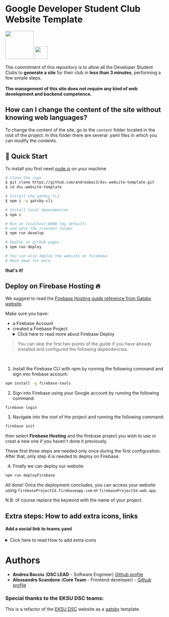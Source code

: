 # Google Developer Student Club Website Template

<img src="https://firebase.google.com/downloads/brand-guidelines/SVG/logo-built_white.svg" width="90"> <img src="https://github.com/favicon.ico" width="40">

The commitment of this repository is to allow all the Developer Student Clubs to **generate a site** for their club in **less than 3 minutes**, performing a few simple steps.<br> <br>
**The management of this site does not require any kind of web development and backend competence.**

## How can I change the content of the site without knowing web languages?

To change the content of the site, go to the `content` folder located in the root of the project. In this folder there are several .yaml files in which you can modify the contents. 

## 🚀 Quick Start

To install you first need [node.js](https://nodejs.org/en/) on your machine

```bash
# Clone the repo
$ git clone https://github.com/andreabac3/dsc-website-template.git
$ cd dsc-website-template

# Install the gatbsy CLI
$ npm i -g gatsby-cli

# Install local dependencies
$ npm i

# Run on localhost:8000 (by default)
# and edit the /content folder
$ npm run develop

# Deploy on github pages
$ npm run deploy

# You can also deploy the website on firebase.
# Read down for more
```

**that's it!**

## Deploy on Firebase Hosting 🔥

We suggest to read the [Firebase Hosting guide reference from Gatsby website](https://www.gatsbyjs.org/docs/deploying-to-firebase/)

Make sure you have:

- a Firebase Account
- created a Firebase Project
  <details><summary>Click here to read more about Firebase Deploy</summary>
  <p>

> You can skip the first two points of the guide if you have already installed and configured the following dependencies.

<br>

1. Install the Firebase CLI with npm by running the following command and sign into firebase account:

```sh
npm install -g firebase-tools
```

2. Sign into Firebase using your Google account by running the following command:

```sh
firebase login
```

3. Navigate into the root of the project and running the following command:

```sh
firebase init
```

then select **Firebase Hosting** and the firebase project you wish to use or creat a new one if you haven't done it previously.

These first three steps are needed only once during the first configuration. After that, only step 4 is needed to deploy on Firebase.

4. Finally we can deploy our website

```sh
npm run deployFirebase
```

All done! Once the deployment concludes, you can access your website using `firebaseProjectId.firebaseapp.com` or `firebaseProjectId.web.app`.

N.B: of course replace the keyword <firebaseProjectId> with the name of your project.

</p>
</details>

## Extra steps: How to add extra icons, links

#### Add a social link to teams.yaml

<details><summary>Click here to read  How to add extra icons </summary>
<p>
(for twitter, youtube, github, linkedin, you only need step 1)

Let's say I want to add the `telegram.org` as telegram link in the John Doe card.

Step 0: Check [here](https://fontawesome.com/icons?d=gallery&s=brands) if the icon is present

Step 1: Add a `telegram: telegram.org` entry in the John Doe social yaml field

Step 2: Add the following export in `./src/icons.js`:

```js
faTelegram as telegram
```

Step 3: In `./src/components/index/Teams.js`, add telegram:

```graphql
social {
	twitter
	github
	linkedin
	telegram
}
```

#### Add a social link to website footer

(for twitter, youtube, github, linkedin, you only need step 1)

Let's say I want to add the `telegram.org` as telegram link in the website footer.

Step 0: Check [here](https://fontawesome.com/icons?d=gallery&s=brands) if the icon is present

Step 1: Add a `telegram: telegram.org` entry in the siteMetadata.social field in `./gatsby-config.js`

Step 2: Add the following export in `./src/icons.js`:

```js
faTelegram as telegram
```

Step 3: In `./src/components/Footer.js`, add telegram:

```graphql
social {
	youtube
	github
	twitter
	telegram
}
```

</p>
</details>

# Authors

- **Andrea Bacciu** (**DSC LEAD** - Software Engineer) [Github profile](https://github.com/andreabac3)
- **Alessandro Scandone** (**Core Team** - Frontend developer) - [Github profile](https://github.com/ascandone)


### Special thanks to the EKSU DSC teams:
This is a refactor of the [EKSU DSC](https://github.com/DSCEksu/dsceksu-laravel) website as a [gatsby](https://www.gatsbyjs.org/) template.
